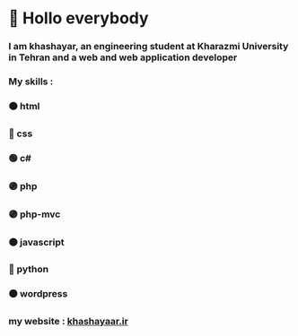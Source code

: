 # :wave: Hollo everybody
### I am khashayar, an engineering student at Kharazmi University in Tehran and a web and web application developer
### My skills :
### 🟠 html
### 🔵 css
### 🟢 c#
### 🟣 php
### 🟣 php-mvc
### 🟠 javascript
### 🔵 python
### ⚫ wordpress
### my website : [khashayaar.ir](https:khashayaar.ir)
